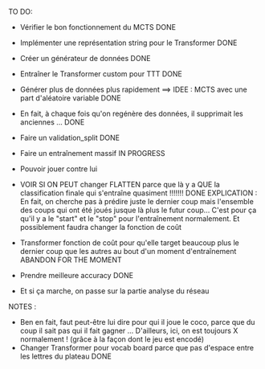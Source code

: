 TO DO:
- Vérifier le bon fonctionnement du MCTS DONE
- Implémenter une représentation string pour le Transformer DONE
- Créer un générateur de données DONE
- Entraîner le Transformer custom pour TTT DONE

- Générer plus de données plus rapidement ==> IDEE : MCTS avec une part d'aléatoire variable DONE
- En fait, à chaque fois qu'on regénère des données, il supprimait les anciennes ... DONE
- Faire un validation_split DONE
- Faire un entraînement massif IN PROGRESS
- Pouvoir jouer contre lui

- VOIR SI ON PEUT changer FLATTEN parce que là y a QUE la classification finale qui s'entraîne quasiment !!!!!!! DONE
EXPLICATION : 
En fait, on cherche pas à prédire juste le dernier coup mais l'ensemble des coups qui ont été joués jusque là plus le futur coup...
C'est pour ça qu'il y a le "start" et le "stop" pour l'entraînement normalement.
Et possiblement faudra changer la fonction de coût
- Transformer fonction de coût pour qu'elle target beaucoup plus le dernier coup que les autres au bout d'un moment d'entraînement ABANDON FOR THE MOMENT
- Prendre meilleure accuracy DONE

- Et si ça marche, on passe sur la partie analyse du réseau

NOTES :
- Ben en fait, faut peut-être lui dire pour qui il joue le coco, parce que du coup il sait pas qui il fait gagner ...
D'ailleurs, ici, on est toujours X normalement ! (grâce à la façon dont le jeu est encodé)
- Changer Transformer pour vocab board parce que pas d'espace entre les lettres du plateau DONE